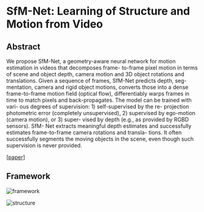 # SfM-Net: Learning of Structure and Motion from Video



## Abstract

We propose SfM-Net, a geometry-aware neural network for motion estimation in videos that decomposes frame- to-frame pixel motion in terms of scene and object depth, camera motion and 3D object rotations and translations. Given a sequence of frames, SfM-Net predicts depth, seg- mentation, camera and rigid object motions, converts those into a dense frame-to-frame motion field (optical flow), differentiably warps frames in time to match pixels and back-propagates. The model can be trained with vari- ous degrees of supervision: 1) self-supervised by the re- projection photometric error (completely unsupervised), 2) supervised by ego-motion (camera motion), or 3) super- vised by depth (e.g., as provided by RGBD sensors). SfM- Net extracts meaningful depth estimates and successfully estimates frame-to-frame camera rotations and transla- tions. It often successfully segments the moving objects in the scene, even though such supervision is never provided.

[[paper]](https://arxiv.org/pdf/1704.07804.pdf)



## Framework

![framework](https://github.com/antony0621/Videos-Publications-Collection/blob/master/pics/SfM-Net/framework.png)

![structure](https://github.com/antony0621/Videos-Publications-Collection/blob/master/pics/SfM-Net/structure.png)

